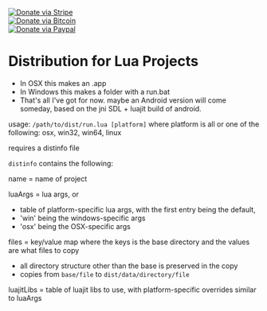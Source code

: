 [![Donate via Stripe](https://img.shields.io/badge/Donate-Stripe-green.svg)](https://buy.stripe.com/00gbJZ0OdcNs9zi288)<br>
[![Donate via Bitcoin](https://img.shields.io/badge/Donate-Bitcoin-green.svg)](bitcoin:37fsp7qQKU8XoHZGRQvVzQVP8FrEJ73cSJ)<br>
[![Donate via Paypal](https://img.shields.io/badge/Donate-Paypal-green.svg)](https://buy.stripe.com/00gbJZ0OdcNs9zi288)

# Distribution for Lua Projects

- In OSX this makes an .app
- In Windows this makes a folder with a run.bat
- That's all I've got for now.  maybe an Android version will come someday, based on the jni SDL + luajit build of android.

usage: `/path/to/dist/run.lua [platform]`
	where platform is all or one of the following: osx, win32, win64, linux

requires a distinfo file

`distinfo` contains the following:

name = name of project

luaArgs = lua args, or
- table of platform-specific lua args, with the first entry being the default,
- 'win' being the windows-specific args
- 'osx' being the OSX-specific args

files = key/value map where the keys is the base directory and the values are what files to copy
- all directory structure other than the base is preserved in the copy
- copies from `base/file` to `dist/data/directory/file`

luajitLibs = table of luajit libs to use, with platform-specific overrides similar to luaArgs
